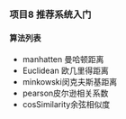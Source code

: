 <br/>
<br/>

### 项目8 推荐系统入门
#### 算法列表

- manhatten 曼哈顿距离
- Euclidean 欧几里得距离
- minkowski闵克夫斯基距离
- pearson皮尔逊相关系数
- cosSimilarity余弦相似度
